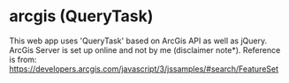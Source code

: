 # arcgis (QueryTask)
This web app uses 'QueryTask' based on ArcGis API as well as jQuery. ArcGis Server is set up online and not by me (disclaimer note*). Reference is from: https://developers.arcgis.com/javascript/3/jssamples/#search/FeatureSet
